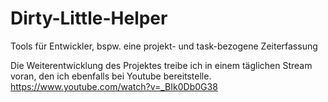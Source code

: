 # Dirty-Little-Helper
Tools für Entwickler, bspw. eine projekt- und task-bezogene Zeiterfassung

Die Weiterentwicklung des Projektes treibe ich in einem täglichen Stream voran, den ich ebenfalls bei Youtube bereitstelle.
https://www.youtube.com/watch?v=_BIk0Db0G38
